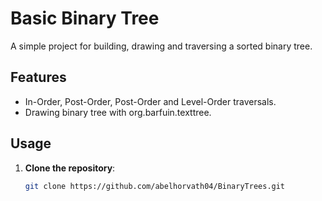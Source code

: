 # **Basic Binary Tree**

A simple project for building, drawing and traversing a sorted binary tree.

## **Features**
- In-Order, Post-Order, Post-Order and Level-Order traversals.
- Drawing binary tree with org.barfuin.texttree.

## **Usage**
1. **Clone the repository**:
   ```bash
   git clone https://github.com/abelhorvath04/BinaryTrees.git
